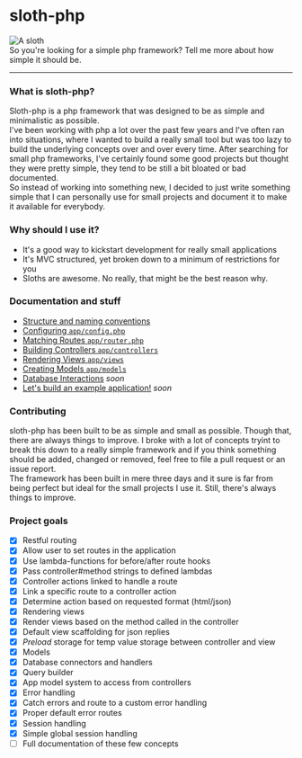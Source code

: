 # sloth-php
![A sloth](http://i.huffpost.com/gen/1164733/thumbs/o-PHOTOS-OF-SLOTHS-facebook.jpg)  
So you're looking for a simple php framework? Tell me more about how simple it should be.

----

### What is sloth-php?
Sloth-php is a php framework that was designed to be as simple and minimalistic as possible.  
I've been working with php a lot over the past few years and I've often ran into situations, where I wanted to build a really small tool but was too lazy to build the underlying concepts over and over every time. After searching for small php frameworks, I've certainly found some good projects but thought they were pretty simple, they tend to be still a bit bloated or bad documented.   
So instead of working into something new, I decided to just write something simple that I can personally use for small projects and document it to make it available for everybody.

### Why should I use it?
- It's a good way to kickstart development for really small applications
- It's MVC structured, yet broken down to a minimum of restrictions for you
- Sloths are awesome. No really, that might be the best reason why.

### Documentation and stuff
- [Structure and naming conventions](https://github.com/cybrox/sloth-php/blob/master/docs/conventions.md)
- [Configuring `app/config.php`](https://github.com/cybrox/sloth-php/blob/master/docs/configuring.md)
- [Matching Routes `app/router.php`](https://github.com/cybrox/sloth-php/blob/master/docs/routing.md)
- [Building Controllers `app/controllers`](https://github.com/cybrox/sloth-php/blob/master/docs/controllers.md)
- [Rendering Views `app/views`](https://github.com/cybrox/sloth-php/blob/master/docs/views.md)
- [Creating Models `app/models`](https://github.com/cybrox/sloth-php/blob/master/docs/models.md)
- [Database Interactions](#) *soon*
- [Let's build an example application!](#) *soon*


### Contributing
sloth-php has been built to be as simple and small as possible. Though that, there are always things to improve. I broke with a lot of concepts tryint to break this down to a really simple framework and if you think something should be added, changed or removed, feel free to file a pull request or an issue report.  
The framework has been built in mere three days and it sure is far from being perfect but ideal for the small projects I use it. Still, there's always things to improve.


### Project goals
- [x] Restful routing
 -  [x] Allow user to set routes in the application
 -  [x] Use lambda-functions for before/after route hooks
 -  [x] Pass controller#method strings to defined lambdas
- [x] Controller actions linked to handle a route
 -  [x] Link a specific route to a controller action
 -  [x] Determine action based on requested format (html/json)
- [x] Rendering views
 -  [x] Render views based on the method called in the controller
 -  [x] Default view scaffolding for json replies
 -  [x] *Preload* storage for temp value storage between controller and view
-  [x] Models
 -  [x] Database connectors and handlers
 -  [x] Query builder
 -  [x] App model system to access from controllers
-  [x] Error handling
 -  [x] Catch errors and route to a custom error handling
 -  [x] Proper default error routes
- [x] Session handling
 - [x] Simple global session handling
- [ ] Full documentation of these few concepts
